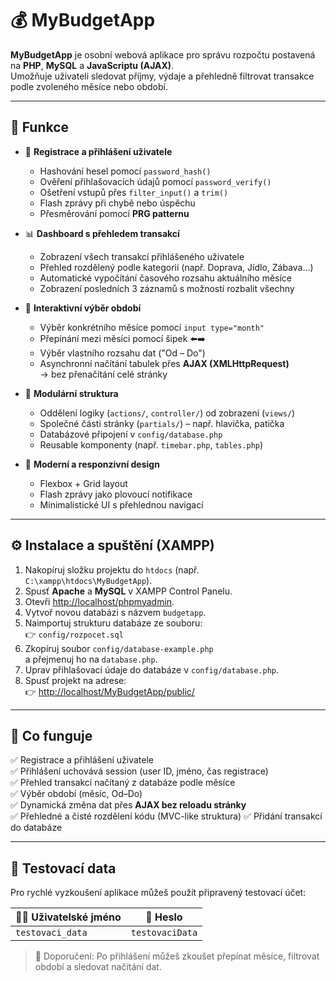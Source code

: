 # 💰 MyBudgetApp

**MyBudgetApp** je osobní webová aplikace pro správu rozpočtu postavená na **PHP**, **MySQL** a **JavaScriptu (AJAX)**.  
Umožňuje uživateli sledovat příjmy, výdaje a přehledně filtrovat transakce podle zvoleného měsíce nebo období.  

---

## 🚀 Funkce

- 🔐 **Registrace a přihlášení uživatele**
  - Hashování hesel pomocí `password_hash()`
  - Ověření přihlašovacích údajů pomocí `password_verify()`
  - Ošetření vstupů přes `filter_input()` a `trim()`
  - Flash zprávy při chybě nebo úspěchu
  - Přesměrování pomocí **PRG patternu**

- 📊 **Dashboard s přehledem transakcí**
  - Zobrazení všech transakcí přihlášeného uživatele
  - Přehled rozdělený podle kategorií (např. Doprava, Jídlo, Zábava…)
  - Automatické vypočítání časového rozsahu aktuálního měsíce
  - Zobrazení posledních 3 záznamů s možností rozbalit všechny

- 📅 **Interaktivní výběr období**
  - Výběr konkrétního měsíce pomocí `input type="month"`
  - Přepínání mezi měsíci pomocí šipek ⬅️➡️
  - Výběr vlastního rozsahu dat ("Od – Do")
  - Asynchronní načítání tabulek přes **AJAX (XMLHttpRequest)**  
    → bez přenačítání celé stránky

- 🧱 **Modulární struktura**
  - Oddělení logiky (`actions/`, `controller/`) od zobrazení (`views/`)
  - Společné části stránky (`partials/`) – např. hlavička, patička
  - Databázové připojení v `config/database.php`
  - Reusable komponenty (např. `timebar.php`, `tables.php`)

- 🎨 **Moderní a responzivní design**
  - Flexbox + Grid layout
  - Flash zprávy jako plovoucí notifikace
  - Minimalistické UI s přehlednou navigací

---

## ⚙️ Instalace a spuštění (XAMPP)

1. Nakopíruj složku projektu do `htdocs` (např. `C:\xampp\htdocs\MyBudgetApp`).
2. Spusť **Apache** a **MySQL** v XAMPP Control Panelu.
3. Otevři [http://localhost/phpmyadmin](http://localhost/phpmyadmin).
4. Vytvoř novou databázi s názvem `budgetapp`.
5. Naimportuj strukturu databáze ze souboru:  
   👉 `config/rozpocet.sql`
6. Zkopíruj soubor `config/database-example.php`  
   a přejmenuj ho na `database.php`.
7. Uprav přihlašovací údaje do databáze v `config/database.php`.
8. Spusť projekt na adrese:  
   👉 [http://localhost/MyBudgetApp/public/](http://localhost/MyBudgetApp/public/)

---

## 🧠 Co funguje

✅ Registrace a přihlášení uživatele  
✅ Přihlášení uchovává session (user ID, jméno, čas registrace)  
✅ Přehled transakcí načítaný z databáze podle měsíce  
✅ Výběr období (měsíc, Od–Do)  
✅ Dynamická změna dat přes **AJAX bez reloadu stránky**  
✅ Přehledné a čisté rozdělení kódu (MVC-like struktura)
✅ Přidání transakcí do databáze

---

## 🧪 Testovací data

Pro rychlé vyzkoušení aplikace můžeš použít připravený testovací účet:

| 🧍‍♂️ Uživatelské jméno | 🔑 Heslo         |
|--------------------------|------------------|
| `testovaci_data`         | `testovaciData`  |

> 🔹 Doporučení: Po přihlášení můžeš zkoušet přepínat měsíce, filtrovat období a sledovat načítání dat.

